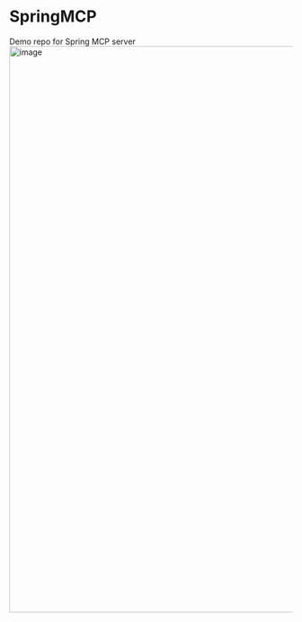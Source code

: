 # SpringMCP
Demo repo for Spring MCP server
<img width="1920" height="1008" alt="image" src="https://github.com/user-attachments/assets/6244b10d-6a71-4450-9a9b-e569d507841e" />
